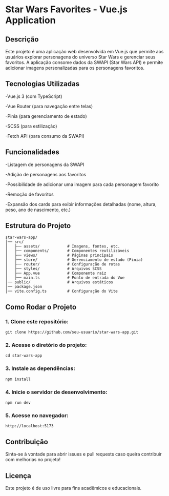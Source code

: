 # Star Wars Favorites - Vue.js Application

## Descrição

Este projeto é uma aplicação web desenvolvida em Vue.js que permite aos usuários explorar personagens do universo Star Wars e gerenciar seus favoritos. A aplicação consome dados da SWAPI (Star Wars API) e permite adicionar imagens personalizadas para os personagens favoritos.

## Tecnologias Utilizadas

-Vue.js 3 (com TypeScript)

-Vue Router (para navegação entre telas)

-Pinia (para gerenciamento de estado)

-SCSS (para estilização)

-Fetch API (para consumo da SWAPI)

## Funcionalidades

-Listagem de personagens da SWAPI

-Adição de personagens aos favoritos

-Possibilidade de adicionar uma imagem para cada personagem favorito

-Remoção de favoritos

-Expansão dos cards para exibir informações detalhadas (nome, altura, peso, ano de nascimento, etc.)

## Estrutura do Projeto
```
star-wars-app/
│── src/
│   ├── assets/            # Imagens, fontes, etc.
│   ├── components/        # Componentes reutilizáveis
│   ├── views/             # Páginas principais
│   ├── store/             # Gerenciamento de estado (Pinia)
│   ├── router/            # Configuração de rotas
│   ├── styles/            # Arquivos SCSS
│   ├── App.vue            # Componente raiz
│   ├── main.ts            # Ponto de entrada do Vue
│── public/                # Arquivos estáticos
│── package.json
│── vite.config.ts         # Configuração do Vite
```
## Como Rodar o Projeto

### 1. Clone este repositório:

```git clone https://github.com/seu-usuario/star-wars-app.git```

### 2. Acesse o diretório do projeto:

```cd star-wars-app```

### 3. Instale as dependências:

```npm install```

### 4. Inicie o servidor de desenvolvimento:

```npm run dev```

### 5. Acesse no navegador:

```http://localhost:5173```

## Contribuição

Sinta-se à vontade para abrir issues e pull requests caso queira contribuir com melhorias no projeto!

## Licença

Este projeto é de uso livre para fins acadêmicos e educacionais.

